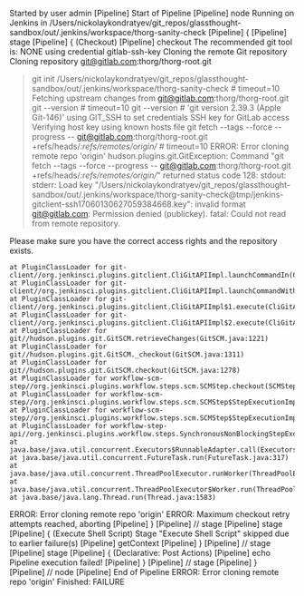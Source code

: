 Started by user admin
[Pipeline] Start of Pipeline
[Pipeline] node
Running on Jenkins in /Users/nickolaykondratyev/git_repos/glassthought-sandbox/out/.jenkins/workspace/thorg-sanity-check
[Pipeline] {
[Pipeline] stage
[Pipeline] { (Checkout)
[Pipeline] checkout
The recommended git tool is: NONE
using credential gitlab-ssh-key
Cloning the remote Git repository
Cloning repository git@gitlab.com:thorg/thorg-root.git
> git init /Users/nickolaykondratyev/git_repos/glassthought-sandbox/out/.jenkins/workspace/thorg-sanity-check # timeout=10
Fetching upstream changes from git@gitlab.com:thorg/thorg-root.git
> git --version # timeout=10
> git --version # 'git version 2.39.3 (Apple Git-146)'
using GIT_SSH to set credentials SSH key for GitLab access
Verifying host key using known hosts file
> git fetch --tags --force --progress -- git@gitlab.com:thorg/thorg-root.git +refs/heads/*:refs/remotes/origin/* # timeout=10
ERROR: Error cloning remote repo 'origin'
hudson.plugins.git.GitException: Command "git fetch --tags --force --progress -- git@gitlab.com:thorg/thorg-root.git +refs/heads/*:refs/remotes/origin/*" returned status code 128:
stdout:
stderr: Load key "/Users/nickolaykondratyev/git_repos/glassthought-sandbox/out/.jenkins/workspace/thorg-sanity-check@tmp/jenkins-gitclient-ssh17060130627059384668.key": invalid format
git@gitlab.com: Permission denied (publickey).
fatal: Could not read from remote repository.

Please make sure you have the correct access rights
and the repository exists.

	at PluginClassLoader for git-client//org.jenkinsci.plugins.gitclient.CliGitAPIImpl.launchCommandIn(CliGitAPIImpl.java:2852)
	at PluginClassLoader for git-client//org.jenkinsci.plugins.gitclient.CliGitAPIImpl.launchCommandWithCredentials(CliGitAPIImpl.java:2188)
	at PluginClassLoader for git-client//org.jenkinsci.plugins.gitclient.CliGitAPIImpl$1.execute(CliGitAPIImpl.java:638)
	at PluginClassLoader for git-client//org.jenkinsci.plugins.gitclient.CliGitAPIImpl$2.execute(CliGitAPIImpl.java:880)
	at PluginClassLoader for git//hudson.plugins.git.GitSCM.retrieveChanges(GitSCM.java:1221)
	at PluginClassLoader for git//hudson.plugins.git.GitSCM._checkout(GitSCM.java:1311)
	at PluginClassLoader for git//hudson.plugins.git.GitSCM.checkout(GitSCM.java:1278)
	at PluginClassLoader for workflow-scm-step//org.jenkinsci.plugins.workflow.steps.scm.SCMStep.checkout(SCMStep.java:136)
	at PluginClassLoader for workflow-scm-step//org.jenkinsci.plugins.workflow.steps.scm.SCMStep$StepExecutionImpl.run(SCMStep.java:101)
	at PluginClassLoader for workflow-scm-step//org.jenkinsci.plugins.workflow.steps.scm.SCMStep$StepExecutionImpl.run(SCMStep.java:88)
	at PluginClassLoader for workflow-step-api//org.jenkinsci.plugins.workflow.steps.SynchronousNonBlockingStepExecution.lambda$start$0(SynchronousNonBlockingStepExecution.java:49)
	at java.base/java.util.concurrent.Executors$RunnableAdapter.call(Executors.java:572)
	at java.base/java.util.concurrent.FutureTask.run(FutureTask.java:317)
	at java.base/java.util.concurrent.ThreadPoolExecutor.runWorker(ThreadPoolExecutor.java:1144)
	at java.base/java.util.concurrent.ThreadPoolExecutor$Worker.run(ThreadPoolExecutor.java:642)
	at java.base/java.lang.Thread.run(Thread.java:1583)
ERROR: Error cloning remote repo 'origin'
ERROR: Maximum checkout retry attempts reached, aborting
[Pipeline] }
[Pipeline] // stage
[Pipeline] stage
[Pipeline] { (Execute Shell Script)
Stage "Execute Shell Script" skipped due to earlier failure(s)
[Pipeline] getContext
[Pipeline] }
[Pipeline] // stage
[Pipeline] stage
[Pipeline] { (Declarative: Post Actions)
[Pipeline] echo
Pipeline execution failed!
[Pipeline] }
[Pipeline] // stage
[Pipeline] }
[Pipeline] // node
[Pipeline] End of Pipeline
ERROR: Error cloning remote repo 'origin'
Finished: FAILURE

